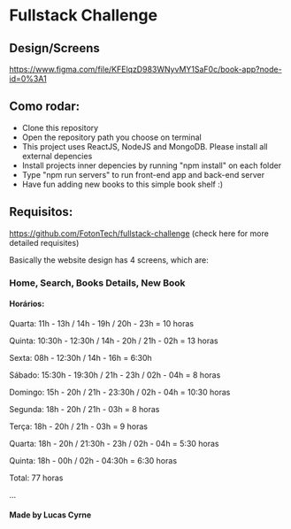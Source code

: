 # Fullstack Challenge

## Design/Screens
https://www.figma.com/file/KFElqzD983WNyvMY1SaF0c/book-app?node-id=0%3A1

## Como rodar:

- Clone this repository
- Open the repository path you choose on terminal
- This project uses ReactJS, NodeJS and MongoDB. Please install all external depencies
- Install projects inner depencies by running "npm install" on each folder
- Type "npm run servers" to run front-end app and back-end server
- Have fun adding new books to this simple book shelf :)

## Requisitos:

https://github.com/FotonTech/fullstack-challenge (check here for more detailed requisites)

Basically the website design has 4 screens, which are:

### Home, Search, Books Details, New Book

#### Horários:

Quarta: 11h - 13h / 14h - 19h / 20h - 23h = 10 horas

Quinta: 10:30h - 12:30h / 14h - 20h / 21h - 02h = 13 horas

Sexta: 08h - 12:30h / 14h - 16h = 6:30h

Sábado: 15:30h - 19:30h / 21h - 23h / 02h - 04h = 8 horas

Domingo: 15h - 20h / 21h - 23:30h / 02h - 04h = 10:30 horas

Segunda: 18h - 20h / 21h - 03h = 8 horas

Terça: 18h - 20h / 21h - 03h = 9 horas

Quarta: 18h - 20h / 21:30h - 23h / 02h - 04h = 5:30 horas

Quinta: 18h - 00h / 02h - 04:30h = 6:30 horas

Total: 77 horas

...

#### Made by Lucas Cyrne
